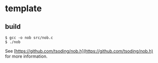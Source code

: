 # template

## build
```console
$ gcc -o nob src/nob.c
$ ./nob
```
See [https://github.com/tsoding/nob.h](https://github.com/tsoding/nob.h) for more information.

